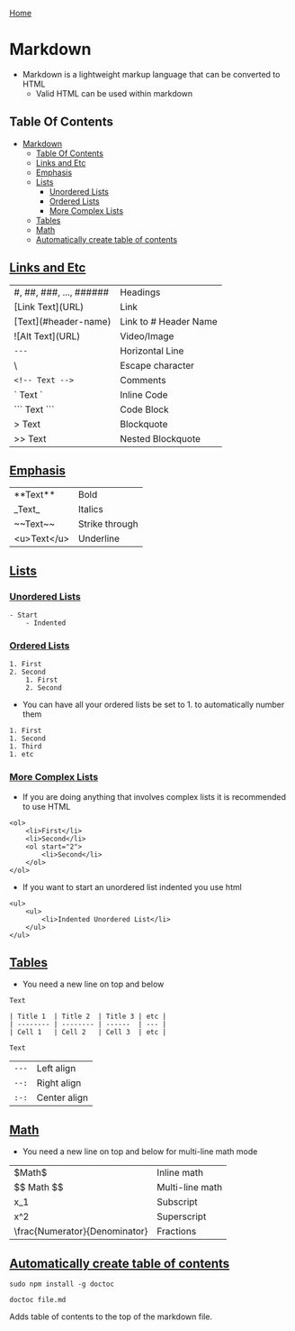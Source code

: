 <!--
 * This file is part of RS Cheat Sheets.
 *
 * RS Cheat Sheets is free software: you can redistribute it and/or modify
 * it under the terms of the GNU General Public License as published by
 * the Free Software Foundation, either version 3 of the License, or
 * (at your option) any later version.
 *
 * RS Cheat Sheets is distributed in the hope that it will be useful,
 * but WITHOUT ANY WARRANTY; without even the implied warranty of
 * MERCHANTABILITY or FITNESS FOR A PARTICULAR PURPOSE.  See the
 * GNU General Public License for more details.
 *
 * You should have received a copy of the GNU General Public License
 * along with RS Cheat Sheets. If not, see <https://www.gnu.org/licenses/>.
 */
-->

[Home](../README.md)

# Markdown
- Markdown is a lightweight markup language that can be converted to HTML
    - Valid HTML can be used within markdown

## Table Of Contents

<!-- TOC -->

- [Markdown](#markdown)
	- [Table Of Contents](#table-of-contents)
	- [Links and Etc](#links-and-etc)
	- [Emphasis](#emphasis)
	- [Lists](#lists)
		- [Unordered Lists](#unordered-lists)
		- [Ordered Lists](#ordered-lists)
		- [More Complex Lists](#more-complex-lists)
	- [Tables](#tables)
	- [Math](#math)
	- [Automatically create table of contents](#automatically-create-table-of-contents)

<!-- /TOC -->

## [Links and Etc](#table-of-contents)

|                          |                        |
|--------------------------|------------------------|
| \#, ##, ###, ..., ###### | Headings               |
| \[Link Text](URL)        | Link                   |
| \[Text](#header-name)    | Link to \# Header Name |
| \!\[Alt Text](URL)       | Video/Image            |
| `---`                    | Horizontal Line        |
| \\                       | Escape character       |
| `<!-- Text -->`           | Comments               |
| \` Text `                | Inline Code            |
| \`\`\` Text ```          | Code Block             |
| > Text                   | Blockquote             |
| >> Text                  | Nested Blockquote      |

## [Emphasis](#table-of-contents)

|               |                |
|---------------|----------------|
| \*\*Text\*\*  | Bold           |
| \_Text\_      | Italics        |
| \~\~Text\~\~  | Strike through |
| \<u>Text\</u> | Underline      |

## [Lists](#table-of-contents)
### [Unordered Lists](#table-of-contents)

```
- Start
    - Indented
```

### [Ordered Lists](#table-of-contents)

```
1. First
2. Second
    1. First
    2. Second
```

- You can have all your ordered lists be set to 1. to automatically number them

```
1. First
1. Second
1. Third
1. etc
```

### [More Complex Lists](#table-of-contents)
- If you are doing anything that involves complex lists it is recommended to use HTML

```
<ol>
    <li>First</li>
    <li>Second</li>
    <ol start="2">
        <li>Second</li>
    </ol>
</ol>
```

- If you want to start an unordered list indented you use html

```
<ul>
    <ul>
        <li>Indented Unordered List</li>
    </ul>
</ul>
```

## [Tables](#table-of-contents)
- You need a new line on top and below

```
Text

| Title 1  | Title 2  | Title 3 | etc |
| -------- | -------- | ------  | --- |
| Cell 1   | Cell 2   | Cell 3  | etc |

Text
```

|       |              |
|-------|--------------|
| `---` | Left align   |
| `--:` | Right align  |
| `:-:` | Center align |

## [Math](#table-of-contents)
- You need a new line on top and below for multi-line math mode

|                               |                 |
|-------------------------------|-----------------|
| \$Math\$                      | Inline math     |
| \$$ Math \$$                  | Multi-line math |
| x_1                           | Subscript       |
| x^2                           | Superscript     |
| \frac{Numerator}{Denominator} | Fractions       |

## [Automatically create table of contents](#table-of-contents)

`sudo npm install -g doctoc`

`doctoc file.md`

Adds table of contents to the top of the markdown file.
